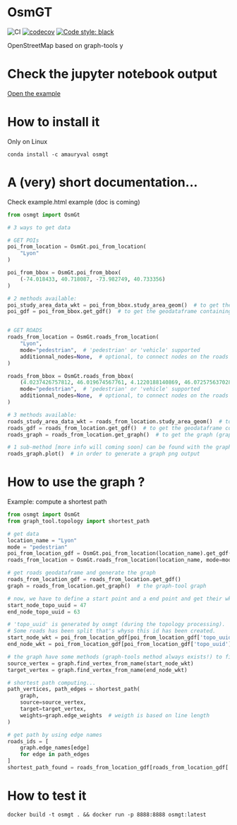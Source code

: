 OsmGT
====

![CI](https://github.com/wiralyki/osmgt/workflows/CI/badge.svg?branch=master)
[![codecov](https://codecov.io/gh/wiralyki/osmgt/branch/master/graph/badge.svg)](https://codecov.io/gh/wiralyki/osmgt)
[![Code style: black](https://img.shields.io/badge/code%20style-black-000000.svg)](https://github.com/ambv/black)

OpenStreetMap based on graph-tools
y
# Check the jupyter notebook output

[Open the example](https://amauryval.github.io/osmgt/)


# How to install it 

Only on Linux

```
conda install -c amauryval osmgt
```

# A (very) short documentation...

Check example.html example (doc is coming)


```Python
from osmgt import OsmGt

# 3 ways to get data

# GET POIs
poi_from_location = OsmGt.poi_from_location(
	"Lyon"
)

poi_from_bbox = OsmGt.poi_from_bbox(
	(-74.018433, 40.718087, -73.982749, 40.733356)
)

# 2 methods available:
poi_study_area_data_wkt = poi_from_bbox.study_area_geom()  # to get the shapely Polygon of the study data
poi_gdf = poi_from_bbox.get_gdf()  # to get the geodataframe containing all the POIs


# GET ROADS
roads_from_location = OsmGt.roads_from_location(
	"Lyon",
	mode="pedestrian",  # 'pedestrian' or 'vehicle' supported
	additionnal_nodes=None,  # optional, to connect nodes on the roads network (geodataframe or None)
)

roads_from_bbox = OsmGt.roads_from_bbox(
	(4.0237426757812, 46.019674567761, 4.1220188140869, 46.072575637028),
	mode="pedestrian",  # 'pedestrian' or 'vehicle' supported
	additionnal_nodes=None,  # optional, to connect nodes on the roads network (geodataframe or None)
)

# 3 methods available:
roads_study_area_data_wkt = roads_from_location.study_area_geom()  # to get the shapely Polygon of the study data
roads_gdf = roads_from_location.get_gdf()  # to get the geodataframe containing all the roads
roads_graph = roads_from_location.get_graph()  # to get the graph (graph-tool graph) of the osm network 

# 1 sub-method [more info will coming soon] can be found with the graph object:
roads_graph.plot()  # in order to generate a graph png output

```

# How to use the graph ? 

Example: compute a shortest path

```Python
from osmgt import OsmGt
from graph_tool.topology import shortest_path

# get data
location_name = "Lyon"
mode = "pedestrian"
poi_from_location_gdf = OsmGt.poi_from_location(location_name).get_gdf()
roads_from_location = OsmGt.roads_from_location(location_name, mode=mode, additionnal_nodes=poi_from_location_gdf)

# get roads geodataframe and generate the graph
roads_from_location_gdf = roads_from_location.get_gdf()
graph = roads_from_location.get_graph()  # the graph-tool graph

# now, we have to define a start point and a end point and get their wkt
start_node_topo_uuid = 47
end_node_topo_uuid = 63

# 'topo_uuid' is generated by osmgt (during the topology processing). 
# Some roads has been split that's whyso this id has been created.
start_node_wkt = poi_from_location_gdf[poi_from_location_gdf['topo_uuid'] == start_node_topo_uuid].iloc[0]["geometry"].wkt
end_node_wkt = poi_from_location_gdf[poi_from_location_gdf['topo_uuid'] == end_node_topo_uuid].iloc[0]["geometry"].wkt

# the graph have some methods (graph-tools method always exists!) to find egdes, vertices... Let's use the .find_vertex_from_name(). the wkt is the vertex name...
source_vertex = graph.find_vertex_from_name(start_node_wkt)
target_vertex = graph.find_vertex_from_name(end_node_wkt)

# shortest path computing...
path_vertices, path_edges = shortest_path(
    graph,
    source=source_vertex,
    target=target_vertex,
    weights=graph.edge_weights  # weigth is based on line length
)

# get path by using edge names
roads_ids = [
    graph.edge_names[edge]
    for edge in path_edges
]
shortest_path_found = roads_from_location_gdf[roads_from_location_gdf['topo_uuid'].isin(roads_ids)]
```


# How to test it 
```
docker build -t osmgt . && docker run -p 8888:8888 osmgt:latest
```
